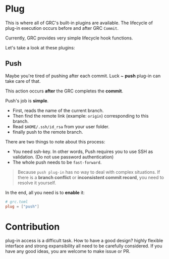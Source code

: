 # Plug

This is where all of GRC's built-in plugins are available.
The lifecycle of plug-in execution occurs before and after GRC `Commit`.

Currently, GRC provides very simple lifecycle hook functions.

Let's take a look at these plugins:

## Push

Maybe you're tired of pushing after each commit. Luck ~ **push** plug-in can take care of that.

This action occurs **after** the GRC completes the **commit**.

Push's job is **simple**.

- First, reads the name of the current branch.
- Then find the remote link (example: `origin`) corresponding to this branch.
- Read `$HOME/.ssh/id_rsa` from your user folder.
- finally push to the remote branch.

There are two things to note about this process:

- You need ssh-key. In other words, Push requires you to use SSH as validation. (Do not use password authentication)
- The whole push needs to be `fast-forward`.

> Because `push plug-in` has no way to deal with complex situations. If there is a **branch conflict** or **inconsistent commit record**, you need to resolve it yourself.

In the end, all you need is to **enable** it:

```toml
# grc.toml
plug = ["push"]
```


# Contribution

plug-in access is a difficult task.
How to have a good design? highly flexible interface and strong expansibility all need to be carefully considered.
If you have any good ideas, you are welcome to make issue or PR.

